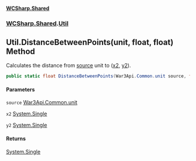 #### [WCSharp.Shared](index.md 'index')
### [WCSharp.Shared](WCSharp.Shared.md 'WCSharp.Shared').[Util](WCSharp.Shared.Util.md 'WCSharp.Shared.Util')

## Util.DistanceBetweenPoints(unit, float, float) Method

Calculates the distance from [source](WCSharp.Shared.Util.DistanceBetweenPoints(War3Api.Common.unit,float,float).md#WCSharp.Shared.Util.DistanceBetweenPoints(War3Api.Common.unit,float,float).source 'WCSharp.Shared.Util.DistanceBetweenPoints(War3Api.Common.unit, float, float).source') unit to ([x2](WCSharp.Shared.Util.DistanceBetweenPoints(War3Api.Common.unit,float,float).md#WCSharp.Shared.Util.DistanceBetweenPoints(War3Api.Common.unit,float,float).x2 'WCSharp.Shared.Util.DistanceBetweenPoints(War3Api.Common.unit, float, float).x2'), [y2](WCSharp.Shared.Util.DistanceBetweenPoints(War3Api.Common.unit,float,float).md#WCSharp.Shared.Util.DistanceBetweenPoints(War3Api.Common.unit,float,float).y2 'WCSharp.Shared.Util.DistanceBetweenPoints(War3Api.Common.unit, float, float).y2')).

```csharp
public static float DistanceBetweenPoints(War3Api.Common.unit source, float x2, float y2);
```
#### Parameters

<a name='WCSharp.Shared.Util.DistanceBetweenPoints(War3Api.Common.unit,float,float).source'></a>

`source` [War3Api.Common.unit](https://docs.microsoft.com/en-us/dotnet/api/War3Api.Common.unit 'War3Api.Common.unit')

<a name='WCSharp.Shared.Util.DistanceBetweenPoints(War3Api.Common.unit,float,float).x2'></a>

`x2` [System.Single](https://docs.microsoft.com/en-us/dotnet/api/System.Single 'System.Single')

<a name='WCSharp.Shared.Util.DistanceBetweenPoints(War3Api.Common.unit,float,float).y2'></a>

`y2` [System.Single](https://docs.microsoft.com/en-us/dotnet/api/System.Single 'System.Single')

#### Returns
[System.Single](https://docs.microsoft.com/en-us/dotnet/api/System.Single 'System.Single')